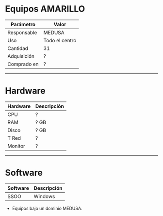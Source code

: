 
# Equipos AMARILLO

| Parámetro   | Valor |
| ----------- | ----- |
| Responsable | MEDUSA |
| Uso         | Todo el centro |
| Cantidad    | 31    |
| Adquisición | ? |
| Comprado en | ? |

---

# Hardware

| Hardware | Descripción |
| -------- | -------------- |
| CPU      | ?
| RAM      | ? GB |
| Disco    | ? GB |
| T Red    | ? |
| Monitor  | ? |

---

# Software

| Software | Descripción |
| -------- | ----------- |
| SSOO     | Windows     |

* Equipos bajo un dominio MEDUSA.
